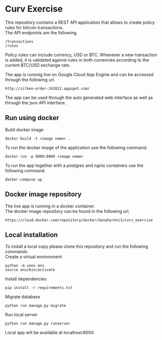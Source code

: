 # Curv Exercise

This repository contains a REST API application that allows to create policy rules for bitcoin transactions.\
The API endpoints are the following.
```
/transactions
/rules
```
Policy rules can include currency, USD or BTC. Whenever a new transaction is added, it is validated against rules in both currencies according to the current BTC/USD exchange rate.

The app is runnnig live on Google Cloud App Engine and can be accessed through the following url.
```
http://silken-order-242812.appspot.com/
```
The app can be used through the auto generated web interface as well as through the json API interface.

## Run using docker

Build docker image
```
docker build -t <image name> .
```
To run the docker image of the application use the following command.
```
docker run -p 8000:8000 <image name>
```
To run the app together with a postgres and ngnix containers use the following command.
```
docker-compose up
```

## Docker image repository
The live app is running in a docker container. \
The docker image repository can be found in the following url.
```
https://cloud.docker.com/repository/docker/danaharoni1/curv_exercise
```

## Local installation

To install a local copy please clone this repository and run the following commands.\
Create a virtual environment
```
python -m venv env
source env/bin/activate

```
Install dependencies
```
pip install -r requirements.txt
```
Migrate database
```
python run manage.py migrate
```
Run local server
```
python run manage.py runserver
```
Local app will be available at localhost:8000






